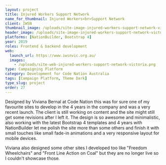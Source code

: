 ```yaml
---
layout: project
title: Injured Workers Support Network
name_for_thumbnail: Injured Workers<br>Support Network
client: IWSN
thumbnail_image: /uploads/site-image-injured-workers-support-network-victoria.jpg
header_image: /uploads/site-image-injured-workers-support-network-victoria.jpg
platforms: [NationBuilder, Bootstrap 4]
year: 2019
roles: Frontend & backend development
web:
  launch_url: https://www.iwsnvic.org.au/
  images:
    - /uploads/site-web-injured-workers-support-network-victoria.png
type: Campaigning Platform
category: Development for Code Nation Australia
tags: [Campaign Platform, Theme Dark]
type_slug: project
order: 27
---
```


Designed by Viviana Bernal at Code Nation this was for sure one of my favourite sites to develop in the 4 years in the company and was a very recent launch. The client is still working on content and the site might still get some revisions after I left it. The design is so awesome and minimalistic, also working with the latest Bootstrap 4 templates and 4 years with NationBuilder let me polish the site more than some others and finish it with small touches like small fade-in animations and a very responsive layout for mobile devices.

Viviana also designed some other sites I developed too like "Freedom Wheelchairs" and "Front Line Action on Coal" but they are no longer live so I couldn't showcase those.